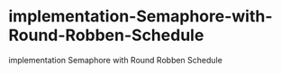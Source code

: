 # implementation-Semaphore-with-Round-Robben-Schedule
implementation Semaphore with Round Robben Schedule
